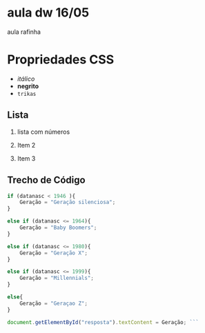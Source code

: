 # aula dw 16/05
aula rafinha

# Propriedades CSS

- *itálico*
- **negrito**
- `trikas`

## Lista

1. lista com números

2. Item 2

3. Item 3

## Trecho de Código

``` javascript
if (datanasc < 1946 ){
    Geração = "Geração silenciosa";
}

else if (datanasc <= 1964){
    Geração = "Baby Boomers";
}

else if (datanasc <= 1980){
    Geração = "Geração X";
}

else if (datanasc <= 1999){
    Geração = "Millennials";
}

else{
    Geração = "Geraçao Z";
}

document.getElementById("resposta").textContent = Geração; ```


